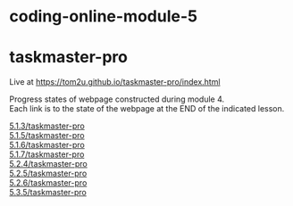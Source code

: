 # coding-online-module-5  
# taskmaster-pro  

Live at https://tom2u.github.io/taskmaster-pro/index.html  

Progress states of webpage constructed during module 4.  
Each link is to the state of the webpage at the END of the indicated lesson.  

[5.1.3/taskmaster-pro](https://tom2u.github.io/coding-online-module-5/5.1.3/taskmaster-pro)  
[5.1.5/taskmaster-pro](https://tom2u.github.io/coding-online-module-5/5.1.5/taskmaster-pro)  
[5.1.6/taskmaster-pro](https://tom2u.github.io/coding-online-module-5/5.1.6/taskmaster-pro)  
[5.1.7/taskmaster-pro](https://tom2u.github.io/coding-online-module-5/5.1.7/taskmaster-pro)  
[5.2.4/taskmaster-pro](https://tom2u.github.io/coding-online-module-5/5.2.4/taskmaster-pro)  
[5.2.5/taskmaster-pro](https://tom2u.github.io/coding-online-module-5/5.2.5/taskmaster-pro)  
[5.2.6/taskmaster-pro](https://tom2u.github.io/coding-online-module-5/5.2.6/taskmaster-pro)  
[5.3.5/taskmaster-pro](https://tom2u.github.io/coding-online-module-5/5.3.5/taskmaster-pro)  
